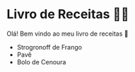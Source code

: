 # Livro de Receitas :man_cook:

Olá! Bem vindo ao meu livro de receitas :wave:

- Strogronoff de Frango
- Pavê
- Bolo de Cenoura
